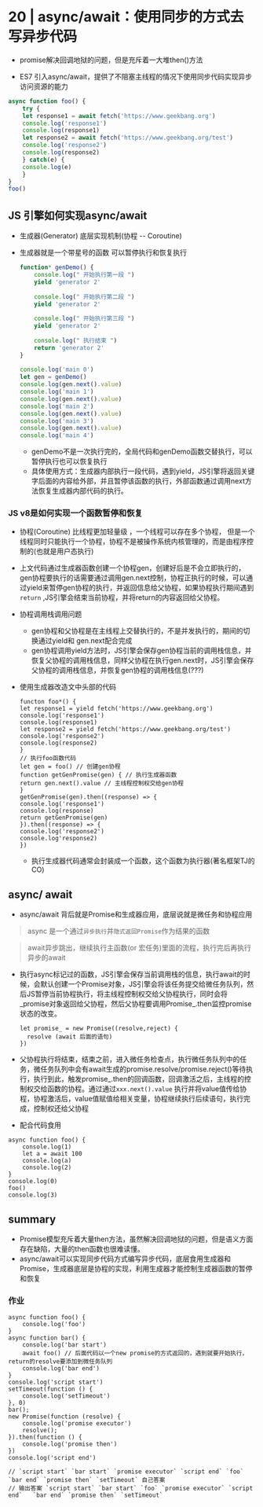 # 20 | async/await：使用同步的方式去写异步代码



- promise解决回调地狱的问题，但是充斥着一大堆then()方法

- ES7 引入async/await，提供了不阻塞主线程的情况下使用同步代码实现异步访问资源的能力

```js
async function foo() {
	try {
	let response1 = await fetch('https://www.geekbang.org')
	console.log('response1')
	console.log(response1)
	let response2 = await fetch('https://www.geekbang.org/test')
	console.log('response2')
	console.log(response2)
	} catch(e) {
	console.log(e)
	}
}
foo()
```

##  JS 引擎如何实现async/await

- 生成器(Generator)  底层实现机制(协程 -- Coroutine)

- 生成器就是一个带星号的函数 可以暂停执行和恢复执行

  

  ```js
  function* genDemo() {
      console.log(" 开始执行第一段 ")
      yield 'generator 2'
   
      console.log(" 开始执行第二段 ")
      yield 'generator 2'
   
      console.log(" 开始执行第三段 ")
      yield 'generator 2'
   
      console.log(" 执行结束 ")
      return 'generator 2'
  }
   
  console.log('main 0')
  let gen = genDemo()
  console.log(gen.next().value)
  console.log('main 1')
  console.log(gen.next().value)
  console.log('main 2')
  console.log(gen.next().value)
  console.log('main 3')
  console.log(gen.next().value)
  console.log('main 4')
  ```

  - genDemo不是一次执行完的，全局代码和genDemo函数交替执行，可以暂停执行也可以恢复执行
  - 具体使用方式：生成器内部执行一段代码，遇到yield，JS引擎将返回关键字后面的内容给外部，并且暂停该函数的执行，外部函数通过调用next方法恢复生成器内部代码的执行。

### JS v8是如何实现一个函数暂停和恢复

- 协程(Coroutine) 比线程更加轻量级 ，一个线程可以存在多个协程， 但是一个线程同时只能执行一个协程，协程不是被操作系统内核管理的，而是由程序控制的(也就是用户态执行)

- 上文代码通过生成器函数创建一个协程gen，创建好后是不会立即执行的，gen协程要执行的话需要通过调用gen.next控制，协程正执行的时候，可以通过yield来暂停gen协程的执行，并返回信息给父协程，如果协程执行期间遇到`return` ,JS引擎会结束当前协程，并将return的内容返回给父协程。
- 协程调用栈调用问题
  - gen协程和父协程是在主线程上交替执行的，不是并发执行的，期间的切换通过yield和 gen.next配合完成
  - gen协程调用yield方法时，JS引擎会保存gen协程当前的调用栈信息，并恢复父协程的调用栈信息，同样父协程在执行gen.next时，JS引擎会保存父协程的调用栈信息，并恢复gen协程的调用栈信息(???)

- 使用生成器改造文中头部的代码

  ```
  functon foo*() {
  let response1 = yield fetch('https://www.geekbang.org')
  console.log('response1')
  console.log(response1)
  let response2 = yield fetch('https://www.geekbang.org/test')
  console.log('response2')
  console.log(response2)
  }
  // 执行foo函数代码
  let gen = foo() // 创建gen协程
  function getGenPromise(gen) { // 执行生成器函数
  return gen.next().value // 主线程控制权交给gen协程
  }
  getGenPromise(gen).then((response) => {
  console.log('response1')
  console.log(response)
  return getGenPromise(gen)
  }).then((response) => {
  console.log('response2')
  console.log'response2)
  })
  ```

  - 执行生成器代码通常会封装成一个函数，这个函数为执行器(著名框架TJ的CO)



## async/ await

- async/await 背后就是Promise和生成器应用，底层说就是微任务和协程应用

> async 是一个通过`异步执行`并`隐式返回Promise`作为结果的函数

> await异步跳出，继续执行主函数(or 宏任务)里面的流程，执行完后再执行异步的await

- 执行async标记过的函数，JS引擎会保存当前调用栈的信息，执行await的时候，会默认创建一个Promise对象，JS引擎会将该任务提交给微任务队列，然后JS暂停当前协程执行，将主线程控制权交给父协程执行，同时会将_promise对象返回给父协程，然后父协程要调用Promise_.then监控promise状态的改变。

  ```
  let promise_ = new Promise((resolve,reject) {
  	resolve (await 后面的语句)
  })
  ```

  

- 父协程执行将结束，结束之前，进入微任务检查点，执行微任务队列中的任务，微任务队列中会有await生成的promise.resolve/promise.reject()等待执行，执行到此，触发promise_.then的回调函数，回调激活之后，主线程的控制权交给函数的协程。通过通过`xxx.next().value` 执行并将value值传给协程，协程激活后，value值赋值给相关变量，协程继续执行后续语句，执行完成，控制权还给父协程

- 配合代码食用

```
async function foo() {
    console.log(1)
    let a = await 100
    console.log(a)
    console.log(2)
}
console.log(0)
foo()
console.log(3)
```

## summary

- Promise模型充斥着大量then方法，虽然解决回调地狱的问题，但是语义方面存在缺陷，大量的then函数也很难读懂。
- async/await可以实现同步代码方式编写异步代码，底层食用生成器和Promise，生成器底层是协程的实现，利用生成器才能控制生成器函数的暂停和恢复

### 作业

```
async function foo() {
    console.log('foo')
}
async function bar() {
    console.log('bar start')
    await foo() // 后面代码以一个new promise的方式返回的，遇到就要开始执行，return的resolve要添加到微任务队列
    console.log('bar end')
}
console.log('script start')
setTimeout(function () {
    console.log('setTimeout')
}, 0)
bar();
new Promise(function (resolve) {
    console.log('promise executor')
    resolve();
}).then(function () {
    console.log('promise then')
})
console.log('script end')

// `script start` `bar start` `promise executor` `script end` `foo`  `bar end` `promise then` `setTimeout` 自己答案
// 输出答案 `script start` `bar start` `foo` `promise executor` `script end`   `bar end` `promise then` `setTimeout`
```

